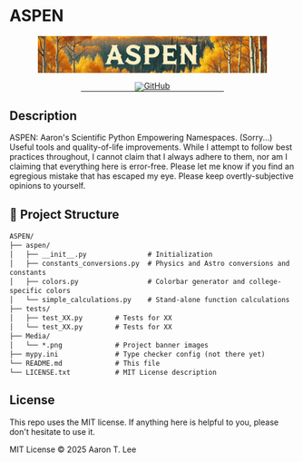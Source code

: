# ASPEN

<!-- markdownlint-disable first-line-h1 -->
<!-- markdownlint-disable html -->
<!-- markdownlint-disable no-duplicate-header -->

<div align="center" style="margin-top: 0; margin-bottom: 0; padding-top: 0; padding-bottom: 0; line-height: 1;">
  <img src="Media/Aspen_Hills2.png" width="80%" alt="Aspen Logo surrounded by aspen trees with golden leaves and white bark">
  </br></br>
  <a href="https://github.com/AstroALee/ASPEN" target="_blank" style="margin: 0; padding-bottom: 0"><img alt="GitHub" src="https://img.shields.io/badge/Github-Aspen-ca752d?style=for-the-badge"></a>
  <hr style="margin: 0; padding-top: 0;" width="50%">
</div>

## Description 

ASPEN: Aaron's Scientific Python Empowering Namespaces. (Sorry...) Useful tools and quality-of-life improvements. While I attempt to follow best practices throughout, I cannot claim that I always adhere to them, nor am I claiming that everything here is error-free. Please let me know if you find an egregious mistake that has escaped my eye. Please keep overtly-subjective opinions to yourself. 



## 📁 Project Structure

```
ASPEN/
├── aspen/
│   ├── __init__.py               # Initialization 
│   ├── constants_conversions.py  # Physics and Astro conversions and constants 
│   ├── colors.py                 # Colorbar generator and college-specific colors
│   └── simple_calculations.py    # Stand-alone function calculations
├── tests/
│   ├── test_XX.py        # Tests for XX
│   └── test_XX.py        # Tests for XX
├── Media/
│   └── *.png             # Project banner images
├── mypy.ini              # Type checker config (not there yet)
└── README.md             # This file
└── LICENSE.txt           # MIT License description 
```


## License

This repo uses the MIT license. If anything here is helpful to you, please don't hesitate to use it.  

MIT License ©️ 2025 Aaron T. Lee









